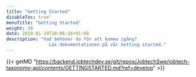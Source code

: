 ```yaml
---
title: "Getting Started"
disableToc: true'
menuTitle: "Getting Started"
weight: 30
date: 2019-01-19T20:06:16+01:00
description: "Vad behöver du för att komma igång? 
                Läs dokumentationen på vår Getting started."
---
```


{{< getMD "https://backend.jobtechdev.se/git/repos/JobtechSwe/jobtech-taxonomy-api/contents/GETTINGSTARTED.md?ref=develop" >}}
